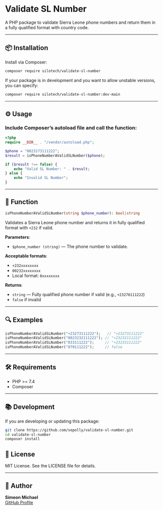 # Validate SL Number

A PHP package to validate Sierra Leone phone numbers and return them in a fully qualified format with country code.

---

## 📦 Installation

Install via Composer:

```bash
composer require silotech/validate-sl-number
```

If your package is in development and you want to allow unstable versions, you can specify:

```bash
composer require silotech/validate-sl-number:dev-main
```

---

## ⚙️ Usage

### Include Composer’s autoload file and call the function:

```php
<?php
require __DIR__ . "/vendor/autoload.php";

$phone = "0023273111222";
$result = isPhoneNumberAValidSLNumber($phone);

if ($result !== false) {
    echo "Valid SL Number: " . $result;
} else {
    echo "Invalid SL Number";
}
```

---

## 📝 Function

```php
isPhoneNumberAValidSLNumber(string $phone_number): bool|string
```

Validates a Sierra Leone phone number and returns it in fully qualified format with `+232` if valid.

**Parameters**:  
- `$phone_number (string)` — The phone number to validate.  

**Acceptable formats**:  
- `+232xxxxxxxx`  
- `00232xxxxxxxx`  
- Local format: `0xxxxxxxx`  

**Returns**:  
- `string` — Fully qualified phone number if valid (e.g., `+23276111222`)  
- `false` if invalid  

---

## 🔍 Examples

```php
isPhoneNumberAValidSLNumber("+23273111222");   // "+23273111222"
isPhoneNumberAValidSLNumber("0023232111222"); // "+23232111222"
isPhoneNumberAValidSLNumber("033111222");     // "+23233111222"
isPhoneNumberAValidSLNumber("070111222");     // false
```

---

## 🛠 Requirements

- PHP >= 7.4  
- Composer  

---

## 📚 Development

If you are developing or updating this package:

```bash
git clone https://github.com/sepolly/validate-sl-number.git
cd validate-sl-number
composer install
```


## 📄 License

MIT License. See the LICENSE file for details.

---

## 📢 Author

**Simeon Michael**  
[GitHub Profile](https://github.com/sepolly)
